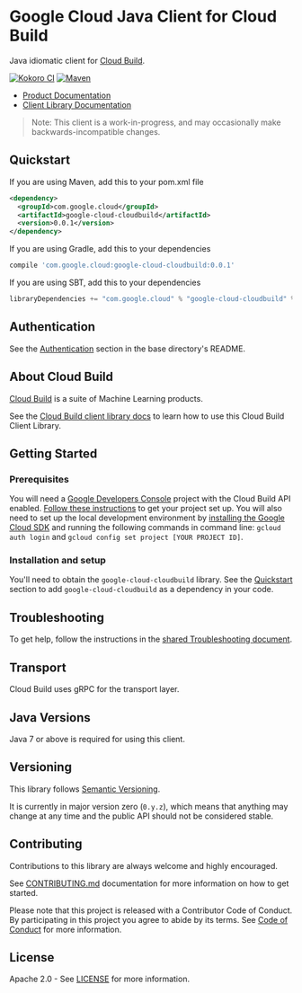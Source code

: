 # Google Cloud Java Client for Cloud Build

Java idiomatic client for [Cloud Build][api-reference].

[![Kokoro CI][kokoro-badge-image]][kokoro-badge-link]
[![Maven][maven-version-image]][maven-version-link]

- [Product Documentation][product-docs]
- [Client Library Documentation][javadocs]

> Note: This client is a work-in-progress, and may occasionally
> make backwards-incompatible changes.

## Quickstart

[//]: # ({x-version-update-start:google-cloud-cloudbuild:released})
If you are using Maven, add this to your pom.xml file
```xml
<dependency>
  <groupId>com.google.cloud</groupId>
  <artifactId>google-cloud-cloudbuild</artifactId>
  <version>0.0.1</version>
</dependency>
```
If you are using Gradle, add this to your dependencies
```Groovy
compile 'com.google.cloud:google-cloud-cloudbuild:0.0.1'
```
If you are using SBT, add this to your dependencies
```Scala
libraryDependencies += "com.google.cloud" % "google-cloud-cloudbuild" % "0.0.1"
```
[//]: # ({x-version-update-end})

## Authentication

See the [Authentication][authentication] section in the base directory's README.

## About Cloud Build

[Cloud Build][api-reference] is a suite of Machine Learning products.

See the [Cloud Build client library docs][javadocs] to learn how to
use this Cloud Build Client Library.

## Getting Started

### Prerequisites

You will need a [Google Developers Console][developer-console] project with the
Cloud Build API enabled. [Follow these instructions][create-project] to get your
project set up. You will also need to set up the local development environment by
[installing the Google Cloud SDK][cloud-sdk] and running the following commands in command line:
`gcloud auth login` and `gcloud config set project [YOUR PROJECT ID]`.

### Installation and setup

You'll need to obtain the `google-cloud-cloudbuild` library.  See the [Quickstart](#quickstart) section
to add `google-cloud-cloudbuild` as a dependency in your code.

## Troubleshooting

To get help, follow the instructions in the [shared Troubleshooting document][troubleshooting].

## Transport

Cloud Build uses gRPC for the transport layer.

## Java Versions

Java 7 or above is required for using this client.

## Versioning

This library follows [Semantic Versioning](http://semver.org/).

It is currently in major version zero (``0.y.z``), which means that anything may change at any time
and the public API should not be considered stable.

## Contributing

Contributions to this library are always welcome and highly encouraged.

See [CONTRIBUTING.md][contributing] documentation for more information on how to get started.

Please note that this project is released with a Contributor Code of Conduct. By participating in
this project you agree to abide by its terms. See [Code of Conduct][code-of-conduct] for more
information.

## License

Apache 2.0 - See [LICENSE][license] for more information.

[api-reference]: https://cloud.google.com/cloud-build/docs/api
[product-docs]: https://cloud.google.com/cloud-build/
[javadocs]: https://googleapis.dev/java/google-cloud-cloudbuild/latest
[kokoro-badge-image]: http://storage.googleapis.com/cloud-devrel-public/java/badges/java-cloudbuild/master.svg
[kokoro-badge-link]: http://storage.googleapis.com/cloud-devrel-public/java/badges/java-cloudbuild/master.html
[maven-version-image]: https://img.shields.io/maven-central/v/com.google.cloud/cloudbuild.svg
[maven-version-link]: https://search.maven.org/search?q=g:com.google.cloud%20AND%20a:cloudbuild&core=gav
[authentication]: https://github.com/googleapis/google-cloud-java#authentication
[developer-console]: https://console.developers.google.com/
[create-project]: https://cloud.google.com/resource-manager/docs/creating-managing-projects
[cloud-sdk]: https://cloud.google.com/sdk/
[troubleshooting]: https://github.com/googleapis/google-cloud-common/blob/master/troubleshooting/readme.md#troubleshooting

[contributing]: https://github.com/googleapis/java-cloudbuild/blob/master/CONTRIBUTING.md
[code-of-conduct]: https://github.com/googleapis/java-cloudbuild/blob/master/CODE_OF_CONDUCT.md#contributor-code-of-conduct
[license]: https://github.com/googleapis/java-cloudbuild/blob/master/LICENSE